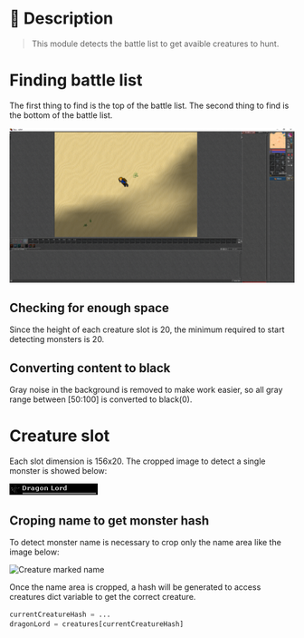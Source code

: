 # 📝 Description

> This module detects the battle list to get avaible creatures to hunt.

# Finding battle list

The first thing to find is the top of the battle list.
The second thing to find is the bottom of the battle list.

![Finding battle list in the window](./images/finding-battle-list.png)

## Checking for enough space

Since the height of each creature slot is 20, the minimum required to start detecting monsters is 20.

## Converting content to black

Gray noise in the background is removed to make work easier, so all gray range between [50:100] is converted to black(0).

# Creature slot

Each slot dimension is 156x20. The cropped image to detect a single monster is showed below:

![Creature slot](./images/creature-slot.png)

## Croping name to get monster hash

To detect monster name is necessary to crop only the name area like the image below:

![Creature marked name](./images/creature-slot-marked-name.png)

Once the name area is cropped, a hash will be generated to access creatures dict variable to get the correct creature.

```python
currentCreatureHash = ...
dragonLord = creatures[currentCreatureHash]
```
